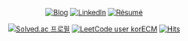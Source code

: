 <div align="center">

[![Blog](https://img.shields.io/badge/korecmblog-com-3776ab.svg?&style=flat-square&logo=Bloglovin&logoColor=white)](https://www.korecmblog.com?utm_source=github&utm_medium=readme&utm_campaign=github_readme_badge)
[![LinkedIn](https://img.shields.io/badge/Linkedin-%230077B5.svg?style=flat-square&logo=linkedin&logoColor=white)](https://www.linkedin.com/in/jongwon-youn-ecm)
[![Résumé](https://img.shields.io/badge/Résumé-%23000000.svg?style=flat-square&logo=notion&logoColor=white)](https://korecm.oopy.io/?utm_source=github&utm_medium=readme&utm_campaign=github_readme_badge)

</div>

<div align="center">

[![Solved.ac 프로필](http://mazassumnida.wtf/api/mini/generate_badge?boj=eatingcookieman)](https://solved.ac/eatingcookieman)
[![LeetCode user korECM](https://img.shields.io/badge/dynamic/json?style=flat-square&labelColor=black&color=%23ffa116&label=LeetCode&query=solved&url=https%3A%2F%2Fbadge.xyli.tech/%2Fapi%2Fusers%2FkorECM&logo=leetcode&logoColor=yellow)](https://leetcode.com/korECM/)
[![Hits](https://hits.seeyoufarm.com/api/count/incr/badge.svg?url=https%3A%2F%2Fgithub.com%2Fkorecm&count_bg=%23FFA200&title_bg=%23565656&icon=codeforces.svg&icon_color=%23FFA200&title=+hits+&edge_flat=true)](https://github.com/korecm)

</div>

<!-- 
레포 카드
[![Github Repo Card](https://github-readme-stats.vercel.app/api/pin/?username=YOUR_PROFILE_USERNAME&repo=YOUR_REPO_NAME)](https://github.com/MrKrishnaAgarwal/readme-components-github)

-->
